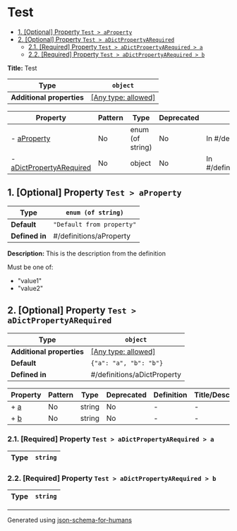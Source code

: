 # Test

- [1. [Optional] Property `Test > aProperty`](#aProperty)
- [2. [Optional] Property `Test > aDictPropertyARequired`](#aDictPropertyARequired)
  - [2.1. [Required] Property `Test > aDictPropertyARequired > a`](#aDictPropertyARequired_a)
  - [2.2. [Required] Property `Test > aDictPropertyARequired > b`](#aDictPropertyARequired_b)

**Title:** Test

| Type                      | `object`                                                                  |
| ------------------------- | ------------------------------------------------------------------------- |
| **Additional properties** | [[Any type: allowed]](# "Additional Properties of any type are allowed.") |

| Property                                             | Pattern | Type             | Deprecated | Definition                     | Title/Description                           |
| ---------------------------------------------------- | ------- | ---------------- | ---------- | ------------------------------ | ------------------------------------------- |
| - [aProperty](#aProperty )                           | No      | enum (of string) | No         | In #/definitions/aProperty     | This is the description from the definition |
| - [aDictPropertyARequired](#aDictPropertyARequired ) | No      | object           | No         | In #/definitions/aDictProperty | -                                           |

## <a name="aProperty"></a>1. [Optional] Property `Test > aProperty`

| Type           | `enum (of string)`        |
| -------------- | ------------------------- |
| **Default**    | `"Default from property"` |
| **Defined in** | #/definitions/aProperty   |

**Description:** This is the description from the definition

Must be one of:
* "value1"
* "value2"

## <a name="aDictPropertyARequired"></a>2. [Optional] Property `Test > aDictPropertyARequired`

| Type                      | `object`                                                                  |
| ------------------------- | ------------------------------------------------------------------------- |
| **Additional properties** | [[Any type: allowed]](# "Additional Properties of any type are allowed.") |
| **Default**               | `{"a": "a", "b": "b"}`                                                    |
| **Defined in**            | #/definitions/aDictProperty                                               |

| Property                          | Pattern | Type   | Deprecated | Definition | Title/Description |
| --------------------------------- | ------- | ------ | ---------- | ---------- | ----------------- |
| + [a](#aDictPropertyARequired_a ) | No      | string | No         | -          | -                 |
| + [b](#aDictPropertyARequired_b ) | No      | string | No         | -          | -                 |

### <a name="aDictPropertyARequired_a"></a>2.1. [Required] Property `Test > aDictPropertyARequired > a`

| Type | `string` |
| ---- | -------- |

### <a name="aDictPropertyARequired_b"></a>2.2. [Required] Property `Test > aDictPropertyARequired > b`

| Type | `string` |
| ---- | -------- |

----------------------------------------------------------------------------------------------------------------------------
Generated using [json-schema-for-humans](https://github.com/coveooss/json-schema-for-humans)
